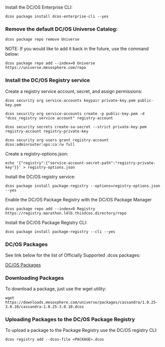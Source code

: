 Install the DC/OS Enterprise CLI:
```
dcos package install dcos-enterprise-cli --yes
```

### Remove the default DC/OS Universe Catalog:
```
dcos package repo remove Universe
```

NOTE: If you would like to add it back in the future, use the command below:
```
dcos package repo add --index=0 Universe https://universe.mesosphere.com/repo
```

### Install the DC/OS Registry service

Create a registry service account, secret, and assign permissions:
```
dcos security org service-accounts keypair private-key.pem public-key.pem

dcos security org service-accounts create -p public-key.pem -d "dcos_registry service account" registry-account

dcos security secrets create-sa-secret --strict private-key.pem registry-account registry-private-key

dcos security org users grant registry-account dcos:adminrouter:ops:ca:rw full
```

Create a registry-options.json:
```
echo '{"registry":{"service-account-secret-path":"registry-private-key"}}' > registry-options.json
```

Install the DC/OS registry service:
```
dcos package install package-registry --options=registry-options.json --yes
```

Enable the DC/OS Package Registry with the DC/OS Package Manager
```
dcos package repo add --index=0 Registry https://registry.marathon.l4lb.thisdcos.directory/repo
```

Install the DC/OS Package Registry CLI:
```
dcos package install package-registry --cli --yes
```

### DC/OS Packages

See link below for the list of Officially Supported .dcos packages:

[DC/OS Packages](https://downloads.mesosphere.com/universe/packages/packages.html)

### Downloading Packages

To download a package, just use the wget utility:
```
wget https://downloads.mesosphere.com/universe/packages/cassandra/1.0.25-3.0.10/cassandra-1.0.25-3.0.10.dcos
```

### Uploading Packages to the DC/OS Package Registry
To upload a package to the Package Registry use the DC/OS registry CLI:
```
dcos registry add --dcos-file <PACKAGE>.dcos
```
